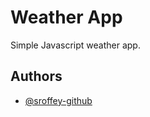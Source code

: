 
# Weather App

Simple Javascript weather app.
## Authors

- [@sroffey-github](https://www.github.com/sroffey-github)

